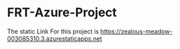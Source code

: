 # FRT-Azure-Project
The static Link For this project is https://zealous-meadow-003085310.3.azurestaticapps.net

